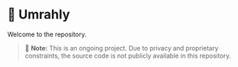 # 🕋 Umrahly

Welcome to the repository.

> 🚧 **Note:** This is an ongoing project. Due to privacy and proprietary constraints, the source code is not publicly available in this repository.